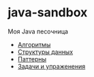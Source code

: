 # java-sandbox
Моя Java песочница

- [Алгоритмы](https://github.com/aleks-rad/java-sandbox/tree/master/src/main/java/algorithms)
- [Структуры данных](https://github.com/aleks-rad/java-sandbox/tree/master/src/main/java/datastructures)
- [Паттерны](https://github.com/aleks-rad/java-sandbox/tree/master/src/main/java/patterns)
- [Задачи и упраженения](https://github.com/aleks-rad/java-sandbox/tree/master/src/main/java/exercise)
